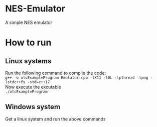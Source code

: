 # NES-Emulator
A simple NES emulator
# How to run
## Linux systems
Run the following command to compile the code:\
```g++ -o olcExampleProgram Emulator.cpp -lX11 -lGL -lpthread -lpng -lstdc++fs -std=c++17```\
Now execute the excutable\
```./olcExampleProgram```
## Windows system
Get a linux system and run the above commands
